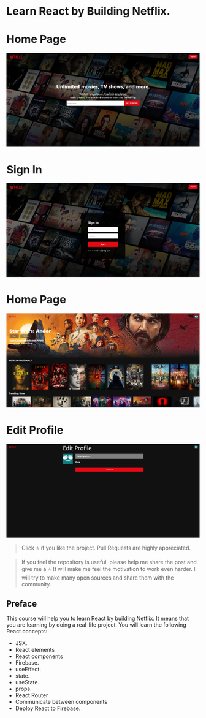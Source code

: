 # Learn React by Building Netflix.
<h1>Home Page</h1>
<p align="center"><img src="/Netflix_pics/profile.png" alt="Tesla Clone Homepage Screenshot" width="550" /></p>
<h1>Sign In</h1>
<p align="center"><img src="/Netflix_pics/Screenshot_2.png" alt="Tesla Clone Homepage Screenshot" width="550" /></p>
<h1>Home Page</h1>
<p align="center"><img src="/Netflix_pics/home page.png" alt="Tesla Clone Homepage Screenshot" width="550" /></p>
<h1>Edit Profile</h1>
<p align="center"><img src="/Netflix_pics/edit profile.png" alt="Tesla Clone Homepage Screenshot" width="550" /></p>

> Click :star: if you like the project. Pull Requests are highly appreciated.

> If you feel the repository is useful, please help me share the post and give me a :star: It will make me feel the motivation to work even harder. I will try to make many open sources and share them with the community.
## **Preface**

This course will help you to learn React by building Netflix. It means that you are learning by doing a real-life project. You will learn the following React concepts:

- JSX.
- React elements
- React components
- Firebase.
- useEffect.
- state.
- useState.
- props.
- React Router
- Communicate between components
- Deploy React to Firebase.
